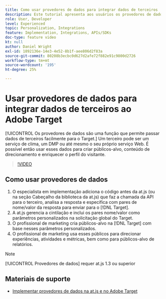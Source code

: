```yaml
---
title: Como usar provedores de dados para integrar dados de terceiros
description: Este tutorial apresenta aos usuários os provedores de dados. Saiba como usar o recurso Provedores de dados para transmitir dados facilmente de terceiros para o Adobe Target.
role: User, Developer
level: Experienced
topic: Personalization, Integrations
feature: Implementation, Integrations, APIs/SDKs
doc-type: feature video
kt: null
author: Daniel Wright
exl-id: 1892136e-14e3-4e52-8b1f-aee806d2f83a
source-git-commit: 80208b3ecbc0d627d2afe72f882e91c9800d2726
workflow-type: tm+mt
source-wordcount: '195'
ht-degree: 25%

---
```


# Usar provedores de dados para integrar dados de terceiros ao Adobe Target

[!UICONTROL Os provedores de dados são uma função que permite passar dados de terceiros facilmente para o Target.]  Um terceiro pode ser um serviço de clima, um DMP ou até mesmo o seu próprio serviço Web. É possível então usar esses dados para criar públicos-alvo, conteúdo de direcionamento e enriquecer o perfil do visitante.

>[!VIDEO](https://video.tv.adobe.com/v/22349/?quality=12)

## Como usar provedores de dados

1. O especialista em implementação adiciona o código antes da at.js (ou na seção Cabeçalho da biblioteca da at.js) que faz a chamada da API para o terceiro, analisa a resposta e especifica com pares de nome/valor da resposta para enviar para o [!DNL Target].
1. A at.js gerencia a cintilação e inclui os pares nome/valor como parâmetros personalizados na solicitação global do Target.
1. O profissional de marketing cria públicos-alvo na [!DNL Target] com base nesses parâmetros personalizados.
1. O profissional de marketing usa esses públicos para direcionar experiências, atividades e métricas, bem como para públicos-alvo de relatórios.

>[!NOTE]
>
>[!UICONTROL Provedores de dados] requer at.js 1.3 ou superior

## Materiais de suporte

* [Implementar provedores de dados na at.js e no Adobe Target](implement-data-providers-to-integrate-third-party-data.md)
